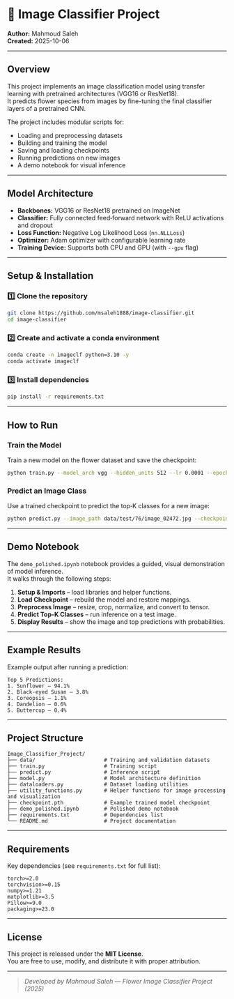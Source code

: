 # 🌼 Image Classifier Project

**Author:** Mahmoud Saleh  
**Created:** 2025-10-06  

---

## Overview
This project implements an image classification model using transfer learning with pretrained architectures (VGG16 or ResNet18).  
It predicts flower species from images by fine-tuning the final classifier layers of a pretrained CNN.  

The project includes modular scripts for:
- Loading and preprocessing datasets  
- Building and training the model  
- Saving and loading checkpoints  
- Running predictions on new images  
- A demo notebook for visual inference  

---

## Model Architecture
- **Backbones:** VGG16 or ResNet18 pretrained on ImageNet  
- **Classifier:** Fully connected feed‑forward network with ReLU activations and dropout  
- **Loss Function:** Negative Log Likelihood Loss (`nn.NLLLoss`)  
- **Optimizer:** Adam optimizer with configurable learning rate  
- **Training Device:** Supports both CPU and GPU (with `--gpu` flag)  

---

## Setup & Installation

### 1️⃣ Clone the repository
```bash
git clone https://github.com/msaleh1888/image-classifier.git
cd image-classifier
```

### 2️⃣ Create and activate a conda environment
```bash
conda create -n imageclf python=3.10 -y
conda activate imageclf
```

### 3️⃣ Install dependencies
```bash
pip install -r requirements.txt
```

---

## How to Run

### Train the Model
Train a new model on the flower dataset and save the checkpoint:
```bash
python train.py --model_arch vgg --hidden_units 512 --lr 0.0001 --epochs 5 --device cpu
```

### Predict an Image Class
Use a trained checkpoint to predict the top‑K classes for a new image:
```bash
python predict.py --image_path data/test/76/image_02472.jpg --checkpoint_path checkpoint.pth --topk 5 --device cpu
```

---

## Demo Notebook
The `demo_polished.ipynb` notebook provides a guided, visual demonstration of model inference.  
It walks through the following steps:

1. **Setup & Imports** – load libraries and helper functions.  
2. **Load Checkpoint** – rebuild the model and restore mappings.  
3. **Preprocess Image** – resize, crop, normalize, and convert to tensor.  
4. **Predict Top‑K Classes** – run inference on a test image.  
5. **Display Results** – show the image and top predictions with probabilities.

---

## Example Results
Example output after running a prediction:

```
Top 5 Predictions:
1. Sunflower – 94.1%
2. Black‑eyed Susan – 3.8%
3. Coreopsis – 1.1%
4. Dandelion – 0.6%
5. Buttercup – 0.4%
```

---

## Project Structure

```
Image_Classifier_Project/
├── data/                      # Training and validation datasets
├── train.py                   # Training script
├── predict.py                 # Inference script
├── model.py                   # Model architecture definition
├── dataloaders.py             # Dataset loading utilities
├── utility_functions.py       # Helper functions for image processing and visualization
├── checkpoint.pth             # Example trained model checkpoint
├── demo_polished.ipynb        # Polished demo notebook
├── requirements.txt           # Dependencies list
└── README.md                  # Project documentation
```

---

## Requirements
Key dependencies (see `requirements.txt` for full list):

```
torch>=2.0
torchvision>=0.15
numpy>=1.21
matplotlib>=3.5
Pillow>=9.0
packaging>=23.0
```

---

## License
This project is released under the **MIT License**.  
You are free to use, modify, and distribute it with proper attribution.  

---

> *Developed by Mahmoud Saleh — Flower Image Classifier Project (2025)*
